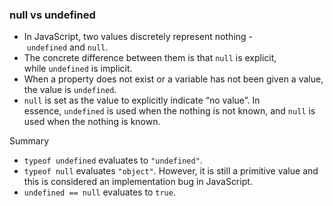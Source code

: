 ### null vs undefined

- In JavaScript, two values discretely represent nothing - `undefined` and `null`.
- The concrete difference between them is that `null` is explicit, while `undefined` is implicit.
- When a property does not exist or a variable has not been given a value, the value is `undefined`.
- `null` is set as the value to explicitly indicate “no value”. In essence, `undefined` is used when the nothing is not known, and `null` is used when the nothing is known.

Summary

- `typeof undefined` evaluates to `"undefined"`.
- `typeof null` evaluates `"object"`. However, it is still a primitive value and this is considered an implementation bug in JavaScript.
- `undefined == null` evaluates to `true`.
